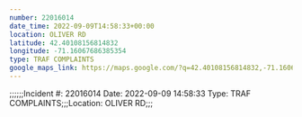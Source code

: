 ```yaml
---
number: 22016014
date_time: 2022-09-09T14:58:33+00:00
location: OLIVER RD
latitude: 42.40108156814832
longitude: -71.16067686385354
type: TRAF COMPLAINTS
google_maps_link: https://maps.google.com/?q=42.40108156814832,-71.16067686385354
---
```


;;;;;;Incident #: 22016014  Date: 2022-09-09 14:58:33   Type: TRAF COMPLAINTS;;;Location: OLIVER RD;;;
